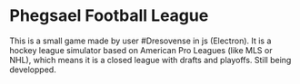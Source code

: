# Phegsael Football League

This is a small game made by user #Dresovense in js (Electron). It is a hockey league simulator based on American Pro Leagues (like MLS or NHL), which means it is a closed league with drafts and playoffs. Still being developped.
